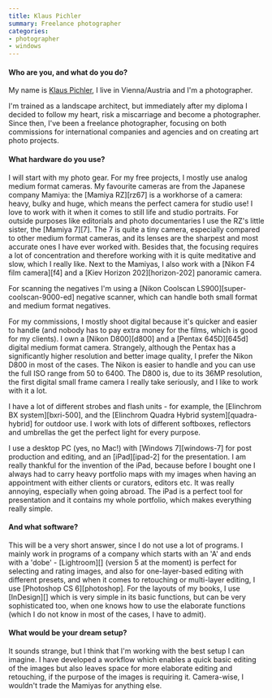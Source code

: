 ```yaml
---
title: Klaus Pichler
summary: Freelance photographer
categories:
- photographer
- windows
---
```


#### Who are you, and what do you do?

My name is [Klaus Pichler](http://www.kpic.at/ "Klaus' website."), I live in Vienna/Austria and I'm a photographer. 

I'm trained as a landscape architect, but immediately after my diploma I decided to follow my heart, risk a miscarriage and become a photographer. Since then, I've been a freelance photographer, focusing on both commissions for international companies and agencies and on creating art photo projects.

#### What hardware do you use?

I will start with my photo gear. For my free projects, I mostly use analog medium format cameras. My favourite cameras are from the Japanese company Mamiya: the [Mamiya RZ][rz67] is a workhorse of a camera: heavy, bulky and huge, which means the perfect camera for studio use! I love to work with it when it comes to still life and studio portraits. For outside purposes like editorials and photo documentaries I use the RZ's little sister, the [Mamiya 7][7]. The 7 is quite a tiny camera, especially compared to other medium format cameras, and its lenses are the sharpest and most accurate ones I have ever worked with. Besides that, the focusing requires a lot of concentration and therefore working with it is quite meditative and slow, which I really like.
Next to the Mamiyas, I also work with a [Nikon F4 film camera][f4] and a [Kiev Horizon 202][horizon-202] panoramic camera.

For scanning the negatives I'm using a [Nikon Coolscan LS900][super-coolscan-9000-ed] negative scanner, which can handle both small format and medium format negatives.

For my commissions, I mostly shoot digital because it's quicker and easier to handle (and nobody has to pay extra money for the films, which is good for my clients). I own a [Nikon D800][d800] and a [Pentax 645D][645d] digital medium format camera. Strangely, although the Pentax has a significantly higher resolution and better image quality, I prefer the Nikon D800 in most of the cases. The Nikon is easier to handle and you can use the full ISO range from 50 to 6400. The D800 is, due to its 36MP resolution, the first digital small frame camera I really take seriously, and I like to work with it a lot. 

I have a lot of different strobes and flash units - for example, the [Elinchrom BX system][bxri-500], and the [Elinchrom Quadra Hybrid system][quadra-hybrid] for outdoor use. I work with lots of different softboxes, reflectors and umbrellas the get the perfect light for every purpose.

I use a desktop PC (yes, no Mac!) with [Windows 7][windows-7] for post production and editing, and an [iPad][ipad-2] for the presentation. I am really thankful for the invention of the iPad, because before I bought one I always had to carry heavy portfolio maps with my images when having an appointment with either clients or curators, editors etc. It was really annoying, especially when going abroad. The iPad is a perfect tool for presentation and it contains my whole portfolio, which makes everything really simple.

#### And what software?

This will be a very short answer, since I do not use a lot of programs. I mainly work in programs of a company which starts with an 'A' and ends with a 'dobe' - [Lightroom][] (version 5 at the moment) is perfect for selecting and rating images, and also for one-layer-based editing with different presets, and when it comes to retouching or multi-layer editing, I use [Photoshop CS 6][photoshop]. For the layouts of my books, I use [InDesign][] which is very simple in its basic functions, but can be very sophisticated too, when one knows how to use the elaborate functions (which I do not know in most of the cases, I have to admit).

#### What would be your dream setup?

It sounds strange, but I think that I'm working with the best setup I can imagine. I have developed a workflow which enables a quick basic editing of the images but also leaves space for more elaborate editing and retouching, if the purpose of the images is requiring it. Camera-wise, I wouldn't trade the Mamiyas for anything else.